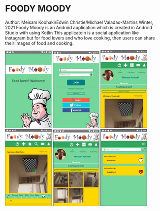 # FOODY MOODY

Author: Meisam Koohaki/Edwin Christie/Michael Valadao-Martins
Winter, 2021
Foody Moody is an Android application which is created in Android Studio with using Kotlin
This applicatoin is a social application like Instagram but for food lovers and who love cooking, then users can share their images of food and cooking.

<img src="Images/foodymoody1.jpg" width="30%" height=auto> <img src="Images/foodymoody2.jpg" width="30%" height=auto>
<img src="Images/foodymoody3.jpg" width="30%" height=auto>
<img src="Images/foodymoody4.jpg" width="30%" height=auto>
<img src="Images/foodymoody5.jpg" width="30%" height=auto>
<img src="Images/foodymoody6.jpg" width="30%" height=auto>


